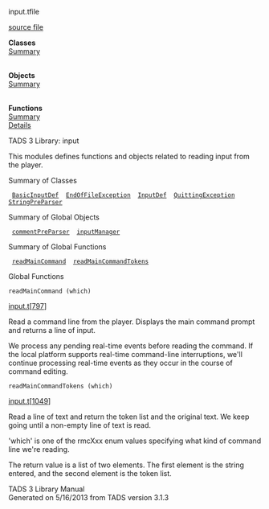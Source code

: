 <span class="title">input.t</span><span class="type">file</span>

[source file](../source/input.t.html)

**Classes**  
[Summary](#_ClassSummary_)  
 

**Objects**  
[Summary](#_ObjectSummary_)  
 

**Functions**  
[Summary](#_FunctionSummary_)  
[Details](#_Functions_)

<div class="fdesc">

TADS 3 Library: input

This modules defines functions and objects related to reading input from
the player.

</div>

<span id="_ClassSummary_"></span>

<div class="mjhd">

<span class="hdln">Summary of Classes</span>  

</div>

` `[`BasicInputDef`](../object/BasicInputDef.html)`  `[`EndOfFileException`](../object/EndOfFileException.html)`  `[`InputDef`](../object/InputDef.html)`  `[`QuittingException`](../object/QuittingException.html)`  `[`StringPreParser`](../object/StringPreParser.html)`  `
<span id="_ObjectSummary_"></span>

<div class="mjhd">

<span class="hdln">Summary of Global Objects</span>  

</div>

` `[`commentPreParser`](../object/commentPreParser.html)`  `[`inputManager`](../object/inputManager.html)`  `
<span id="FunctionSummary_"></span>

<div class="mjhd">

<span class="hdln">Summary of Global Functions</span>  

</div>

` `[`readMainCommand`](#readMainCommand)`  `[`readMainCommandTokens`](#readMainCommandTokens)`  `

<span id="_Functions_"></span>

<div class="mjhd">

<span class="hdln">Global Functions</span>  

</div>

<span id="readMainCommand"></span>

`readMainCommand (which)`

[input.t](../file/input.t.html)\[[797](../source/input.t.html#797)\]

<div class="desc">

Read a command line from the player. Displays the main command prompt
and returns a line of input.

We process any pending real-time events before reading the command. If
the local platform supports real-time command-line interruptions, we'll
continue processing real-time events as they occur in the course of
command editing.

</div>

<span id="readMainCommandTokens"></span>

`readMainCommandTokens (which)`

[input.t](../file/input.t.html)\[[1049](../source/input.t.html#1049)\]

<div class="desc">

Read a line of text and return the token list and the original text. We
keep going until a non-empty line of text is read.

'which' is one of the rmcXxx enum values specifying what kind of command
line we're reading.

The return value is a list of two elements. The first element is the
string entered, and the second element is the token list.

</div>

<div class="ftr">

TADS 3 Library Manual  
Generated on 5/16/2013 from TADS version 3.1.3

</div>

